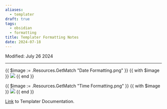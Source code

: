 ```yaml
---
aliases:
  - templater
draft: true
tags:
  - obsidian
  - formatting
title: Templater Formatting Notes
date: 2024-07-18
---
```

Modified: July 26 2024 

-------------------------------------------------------------------------------


{{ $image := .Resources.GetMatch "Date Formatting.png" }}
{{ with $image }}
  <img src="{{ .RelPermalink }}" width="{{ .Width }}" height="{{ .Height }}">
{{ end }}   


{{ $image := .Resources.GetMatch "Time Formatting.png" }} 
{{ with $image }} 
	<img src="{{ .RelPermalink }}" width="{{ .Width }}" height="{{ .Height }}"> 
{{ end }}

[Link](https://silentvoid13.github.io/Templater/introduction.html) to Templater Documentation.
